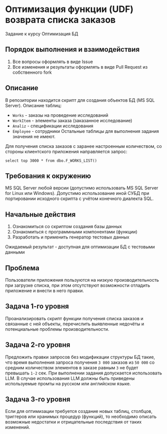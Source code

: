 # Оптимизация функции (UDF) возврата списка заказов
Задание к курсу Оптимизация БД

## Порядок выполнения и взаимодействия
1. Все вопросы оформлять в виде Issue
2. Все изменения и результаты оформлять в виде Pull Request из собственного fork

## Описание
В репозитории находится скрипт для создания объектов БД (MS SQL Server).
Описание таблиц:
* `Works` - заказы на проведение исследований
* `WorkItem` - элементы заказа (заказанное исследование)
* `Analiz` - спецификации исследования
* `Employee` - сотрудники
Остальные таблицы для выполнения задания значения не имеют.

Для получения списка заказов с заранее настроенным количеством, со стороны клиентского приложения направляется запрос:

`select top 3000 * from dbo.F_WORKS_LIST()`

## Требования к окружению
MS SQL Server любой версии (допустимо использовать MS SQL Server for Linux или Windows).
Допустимо использование иной СУБД при портировании исходного скрипта с учётом конечного диалекта SQL.
## Начальные действия
1. Ознакомиться со скриптом создания базы данных
2. Ознакомиться с программными компонентами (функции)
3. Разработать и применить генератор тестовых данных

Ожидаемый результат - доступная для оптимизации БД с тестовыми данными

## Проблема
Пользователи приложения пользуются на низкую производительность при загрузке списка, при этом отсутствуют возможности отладить приложение и внести в него правки.

## Задача 1-го уровня
Проанализировать скрипт функции получения списка заказов и связанные с ней объекты, перечислить выявленные недочёты и потенциальные проблемы производительности.

## Задача 2-го уровня
Предложить правки запросов без модификации структуры БД такие, что время выполнения запроса получения `3 000` заказов из `50 000` со средним количеством элементов в заказе равным `3` не будет превышать `1-2` сек.
При выполнении задания допускается использовать LLM. В случае использования LLM должны быть приведены используемые промты на русском или английском языке.

## Задача 3-го уровня
Если для оптимизации требуется создание новых таблиц, столбцов, триггеров или хранимых процедур (функций), то необходимо описать возможные недостатки и отрицательные последствия от таких изменений.
